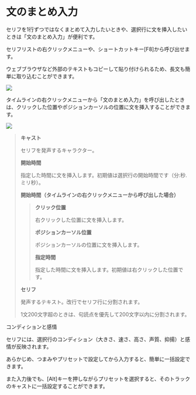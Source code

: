


文のまとめ入力
=======


  


 セリフを1行ずつではなくまとめて入力したいときや、選択行に文を挿入したいときは「文のまとめ入力」が便利です。
   

 セリフリストの右クリックメニューや、ショートカットキー[F8]から呼び出せます。
   

 ウェブブラウザなど外部のテキストもコピーして貼り付けられるため、長文も簡単に取り込むことができます。
   

  


![](../../image/tk_chobun_01_w.png)

  

 タイムラインの右クリックメニューから「文のまとめ入力」を呼び出したときは、クリックした位置やポジションカーソルの位置に文を挿入することができます。
   

  


![](../../image/tk_chobun_02_w.png)

  


> **キャスト**
>   
> 
>  セリフを発声するキャラクター。
>    
> 
>   
> 
> **開始時間**
>   
> 
>  指定した時間に文を挿入します。初期値は選択行の開始時間です（分:秒.ミリ秒）。
>    
> 
>   
> 
> **開始時間（タイムラインの右クリックメニューから呼び出した場合）**
>   
> 
> 
> > **クリック位置**
> >   
> > 
> >  右クリックした位置に文を挿入します。
> >    
> > 
> >   
> > 
> > **ポジションカーソル位置**
> >   
> > 
> >  ポジションカーソルの位置に文を挿入します。
> >    
> > 
> >   
> > 
> > **指定時間**
> >   
> > 
> >  指定した時間に文を挿入します。初期値は右クリックした位置です。
> 
> 
>   
> 
> **セリフ**
>   
> 
>  発声するテキスト。改行でセリフ行に分割されます。
>    
> 
>  1文200文字超のときは、句読点を優先して200文字以内に分割されます。




 コンディションと感情
 

 セリフには、選択行のコンディション（大きさ、速さ、高さ、声質、抑揚）と感情が反映されます。
   

 あらかじめ、つまみやプリセットで設定してから入力すると、簡単に一括設定できます。
   

 また入力後でも、[Alt]キーを押しながらプリセットを選択すると、そのトラックのキャストに一括設定することができます。
 







